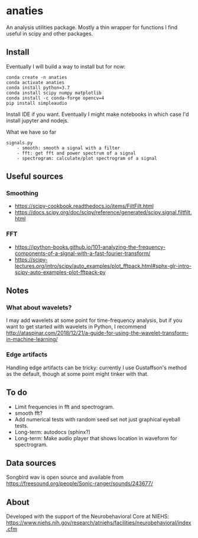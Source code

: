 # anaties
An analysis utilities package. Mostly a thin wrapper for functions I find useful in scipy and other packages.


## Install
Eventually I will build a way to install but for now:

    conda create -n anaties
    conda activate anaties
    conda install python=3.7
    conda install scipy numpy matplotlib
    conda install -c conda-forge opencv=4
    pip install simpleaudio

Install IDE if you want. Eventually I might make notebooks in which case I'd install jupyter and nodejs.

What we have so far    

    signals.py
        - smooth: smooth a signal with a filter
        - fft: get fft and power spectrum of a signal
        - spectrogram: calculate/plot spectrogram of a signal




## Useful sources
### Smoothing
- https://scipy-cookbook.readthedocs.io/items/FiltFilt.html
- https://docs.scipy.org/doc/scipy/reference/generated/scipy.signal.filtfilt.html

### FFT
- https://ipython-books.github.io/101-analyzing-the-frequency-components-of-a-signal-with-a-fast-fourier-transform/
- https://scipy-lectures.org/intro/scipy/auto_examples/plot_fftpack.html#sphx-glr-intro-scipy-auto-examples-plot-fftpack-py


## Notes
### What about wavelets?
I may add wavelets at some point for time-frequency analysis, but if you want to get started with wavelets in Python, I recommend http://ataspinar.com/2018/12/21/a-guide-for-using-the-wavelet-transform-in-machine-learning/

### Edge artifacts
Handling edge artifacts can be tricky: currently I use Gustaffson's method as the default, though at some point might tinker with that.

## To do
- Limit frequencies in fft and spectrogram.
- smooth fft?
- Add numerical tests with random seed set not just graphical eyeball tests.
- Long-term: autodocs (sphinx?)
- Long-term: Make audio player that shows location in waveform for spectrogram.

## Data sources
Songbird wav is open source and available from https://freesound.org/people/Sonic-ranger/sounds/243677/

## About
Developed with the support of the Neurobehavioral Core at NIEHS: https://www.niehs.nih.gov/research/atniehs/facilities/neurobehavioral/index.cfm
